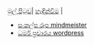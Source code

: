 [මුල් පිටුව](../index.md)| [හැඳින්වීම](../හැඳින්වීම.md) |


- [සංකල්ප රූප mindmeister](https://www.mindmeister.com/1330509214?t=4IWSTCU2ut)
- [ධර්ම ප්‍රචාරය wordpress](https://vemansa.wordpress.com/2021/01/04/%e0%b6%b0%e0%b6%bb%e0%b7%8a%e0%b6%b8-%e0%b6%b4%e0%b7%8a%e2%80%8d%e0%b6%bb%e0%b6%a0%e0%b7%8f%e0%b6%bb%e0%b6%ba/)
